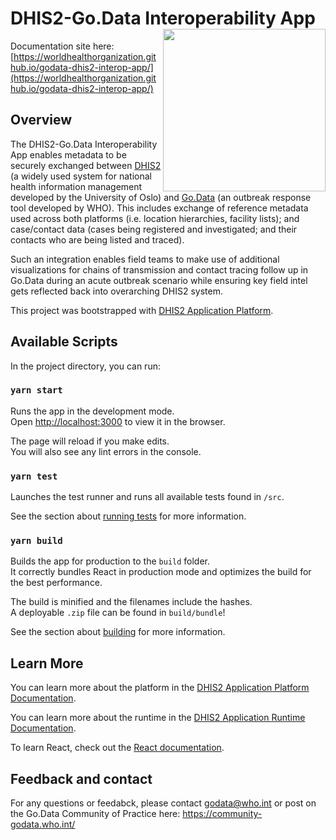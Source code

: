 # DHIS2-Go.Data Interoperability App <img src="assets/godata-dhis2-icon.png" align="right" height="260"/>
Documentation site here: [https://worldhealthorganization.github.io/godata-dhis2-interop-app/](https://worldhealthorganization.github.io/godata-dhis2-interop-app/)

## Overview
The DHIS2-Go.Data Interoperability App enables metadata to be securely exchanged between [DHIS2](https://dhis2.org/) (a widely used system for national health information management developed by the University of Oslo) and [Go.Data](https://www.who.int/tools/godata) (an outbreak response tool developed by WHO). This includes exchange of reference metadata used across both platforms (i.e. location hierarchies, facility lists); and case/contact data (cases being registered and investigated; and their contacts who are being listed and traced). 

Such an integration enables field teams to make use of additional visualizations for chains of transmission and contact tracing follow up in Go.Data during an acute outbreak scenario while ensuring key field intel gets reflected back into overarching DHIS2 system. 

This project was bootstrapped with [DHIS2 Application Platform](https://github.com/dhis2/app-platform).

## Available Scripts

In the project directory, you can run:

### `yarn start`

Runs the app in the development mode.<br />
Open [http://localhost:3000](http://localhost:3000) to view it in the browser.

The page will reload if you make edits.<br />
You will also see any lint errors in the console.

### `yarn test`

Launches the test runner and runs all available tests found in `/src`.<br />

See the section about [running tests](https://platform.dhis2.nu/#/scripts/test) for more information.

### `yarn build`

Builds the app for production to the `build` folder.<br />
It correctly bundles React in production mode and optimizes the build for the best performance.

The build is minified and the filenames include the hashes.<br />
A deployable `.zip` file can be found in `build/bundle`!

See the section about [building](https://platform.dhis2.nu/#/scripts/build) for more information.

## Learn More

You can learn more about the platform in the [DHIS2 Application Platform Documentation](https://platform.dhis2.nu/).

You can learn more about the runtime in the [DHIS2 Application Runtime Documentation](https://runtime.dhis2.nu/).

To learn React, check out the [React documentation](https://reactjs.org/).

## Feedback and contact

For any questions or feedabck, please contact godata@who.int or post on the Go.Data Community of Practice here: https://community-godata.who.int/
